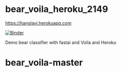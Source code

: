 # bear_voila_heroku_2149
https://hangiayi.herokuapp.com

[![Binder](https://mybinder.org/badge_logo.svg)](https://mybinder.org/v2/gh/msozkan/bear_voila-master/HEAD?urlpath=voila%2Frender%2Fbear_classifier.ipynb)

Demo bear classifier with fastai and Voila and Heroku
# bear_voila-master
